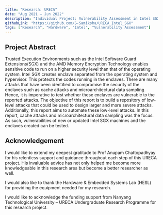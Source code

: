 ```yaml
---
title: "Research: URECA"
date: "Aug 2021 – Jun 2022"
description: "Individual Project: Vulnerability Assessment in Intel SGX"
githubLink: "https://github.com/S-Samiksha/URECA_Intel_SGX"
tags: ["Research", "Hardware", "Intel", "Vulnerability Assessment"]
---
```


## Project Abstract

Trusted Execution Environments such as the Intel Software Guard Extensions(SGX) and the AMD Memory Encryption Technology enables sensitive code to run on a higher security level than that of the operating system. Intel SGX creates enclave separated from the operating system and hypervisor. This protects the codes running in the enclaves. There are many attacks that have been identified to compromise the security of the enclaves such as cache attacks and microarchitectural data sampling. Hence, it is imperative to test whether these enclaves are vulnerable to the reported attacks. The objective of this report is to build a repository of low-level attacks that could be used to design larger and more severe attacks. Additionally, this report aims to automate these low-level attacks. In this report, cache attacks and microarchitectural data sampling was the focus. As such, vulnerabilities of new or updated Intel SGX machines and the enclaves created can be tested.

## Acknowledgement

I would like to extend my deepest gratitude to Prof Anupam Chattopadhyay for his relentless support and guidance throughout each step of this URECA project. His invaluable advice has not only helped me become more knowledgeable in this research area but become a better researcher as well.

I would also like to thank the Hardware & Embedded Systems Lab (HESL) for providing the equipment needed for my research.

I would like to acknowledge the funding support from Nanyang Technological University – URECA Undergraduate Research Programme for this research project.
